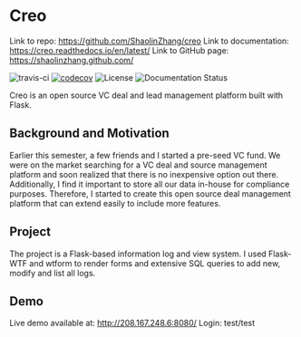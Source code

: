 # Creo
Link to repo: https://github.com/ShaolinZhang/creo
Link to documentation: https://creo.readthedocs.io/en/latest/
Link to GitHub page: https://shaolinzhang.github.com/

![travis-ci](https://travis-ci.com/ShaolinZhang/creo.svg?branch=master) [![codecov](https://codecov.io/gh/ShaolinZhang/creo/branch/master/graph/badge.svg?token=UA8OZYWWSW)](https://codecov.io/gh/ShaolinZhang/creo) ![License](https://img.shields.io/github/license/ShaolinZhang/creo) ![Documentation Status](https://readthedocs.org/projects/creo/badge/?version=latest)

Creo is an open source VC deal and lead management platform built with Flask.

## Background and Motivation

Earlier this semester, a few friends and I started a pre-seed VC fund. We were on the market searching for a VC deal and source management platform and soon realized that there is no inexpensive option out there. Additionally, I find it important to store all our data in-house for compliance purposes. Therefore, I started to create this open source deal management platform that can extend easily to include more features.

## Project

The project is a Flask-based information log and view system. I used Flask-WTF and wtform to render forms and extensive SQL queries to add new, modify and list all logs.

## Demo

Live demo available at: http://208.167.248.6:8080/
Login: test/test
